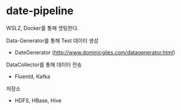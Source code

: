 # date-pipeline



WSL2, Docker를 통해 셋팅한다.



Data-Generator를 통해 Test 데이터 생성

- DateGenerator (http://www.dominicgiles.com/datagenerator.html)



DataCollector를 통해 데이터 전송
- Fluentd, Kafka

  

저장소

- HDFS, HBase, Hive